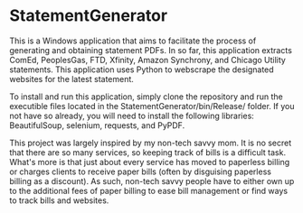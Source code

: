# StatementGenerator
This is a Windows application that aims to facilitate the process of generating and obtaining statement PDFs. In so far, this application extracts ComEd, PeoplesGas, FTD, Xfinity, Amazon Synchrony, and Chicago Utility statements. This application uses Python to webscrape the designated websites for the latest statement. 

To install and run this application, simply clone the repository and run the executible files located in the StatementGenerator/bin/Release/ folder. If you not have so already, you will need to install the following libraries: BeautifulSoup, selenium, requests, and PyPDF.

This project was largely inspired by my non-tech savvy mom. It is no secret that there are so many services, so keeping track of bills is a difficult task. What's more is that just about every service has moved to paperless billing or charges clients to receive paper bills (often by disguising paperless billing as a discount). As such, non-tech savvy people have to either own up to the additional fees of paper billing to ease bill management or find ways to track bills and websites.

